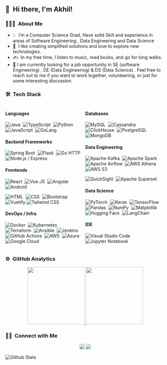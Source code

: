 ## 👋  &nbsp;Hi there, I'm Akhil! 
 

### 👨🏻‍💻 &nbsp;About Me


- 💡 &nbsp;I’m a Computer Science Grad, Have solid Skill and experience in areas of Software Engineering , Data Engineering and Data Science
- 🌱 &nbsp;I like creating simplified solutions and love to explore new technologies.
- ✍️ &nbsp;In my free time, I listen to music, read books, and go for long walks. 
- 💬&nbsp;I am currently looking for a job opportunity in SE (software Engineering) , DE (Data Engineering)  & DS (Data Science) . Feel free to reach out to me if you want to work together, volunteering, or just for some interesting discussion.

### 🛠 &nbsp;Tech Stack

<div style="display: flex;">

<div style="flex: 1;">

#### Languages
![Java](https://img.shields.io/badge/-Java-333333?style=flat&logo=openjdk&logoColor=FFA518)&nbsp;
![TypeScript](https://img.shields.io/badge/-TypeScript-05122A?style=flat&logo=typescript)&nbsp;
![Python](https://img.shields.io/badge/-Python-333333?style=flat&logo=python)&nbsp;
![JavaScript](https://img.shields.io/badge/-JavaScript-05122A?style=flat&logo=javascript)&nbsp;
![GoLang](https://img.shields.io/badge/-Golang-05122A?style=flat&logo=Go)&nbsp;

#### Backend Frameworks
![Spring Boot](https://img.shields.io/badge/-Spring_Boot-333333?style=flat&logo=spring-boot&logoColor=6DB33F)&nbsp;
![Flask](https://img.shields.io/badge/-Flask-333333?style=flat&logo=flask&logoColor=white)&nbsp;
![Go HTTP](https://img.shields.io/badge/-Go_HTTP-333333?style=flat&logo=go&logoColor=00ADD8)&nbsp;
![Node.js / Express](https://img.shields.io/badge/-Node.js_/_Express-333333?style=flat&logo=node.js&logoColor=339933)&nbsp;

#### Frontends
![React](https://img.shields.io/badge/-React-05122A?style=flat&logo=react)&nbsp;
![Vue.JS](https://img.shields.io/badge/-Vue.JS-05122A?style=flat&logo=vue.js)&nbsp;
![Angular](https://img.shields.io/badge/-Angular-05122A?style=flat&logo=angular)&nbsp;
![Android](https://img.shields.io/badge/-Android-05122A?style=flat&logo=android)&nbsp;

![HTML](https://img.shields.io/badge/-HTML-333333?style=flat&logo=HTML5)&nbsp;
![CSS](https://img.shields.io/badge/-CSS-333333?style=flat&logo=CSS3&logoColor=1572B6)&nbsp;
![Bootstrap](https://img.shields.io/badge/-Bootstrap-333333?style=flat&logo=bootstrap&logoColor=563D7C)
![Vuetify](https://img.shields.io/badge/-Vuetify-333333?style=flat&logo=vuetify&logoColor=563D7C)
![Tailwind CSS](https://img.shields.io/badge/-Tailwind_CSS-333333?style=flat&logo=tailwind-css&logoColor=563D7C)

#### DevOps / Infra
![Docker](https://img.shields.io/badge/-Docker-333333?style=flat&logo=docker)&nbsp;
![Kubernetes](https://img.shields.io/badge/-Kubernetes-333333?style=flat&logo=kubernetes)&nbsp;
![Terraform](https://img.shields.io/badge/-Terraform-333333?style=flat&logo=terraform)&nbsp;
![Ansible](https://img.shields.io/badge/-Ansible-333333?style=flat&logo=ansible)&nbsp;
![Jenkins](https://img.shields.io/badge/-Jenkins-333333?style=flat&logo=jenkins)&nbsp;
![GitHub Actions](https://img.shields.io/badge/-GitHub_Actions-333333?style=flat&logo=github-actions)&nbsp;
![AWS](https://img.shields.io/badge/-AWS-333333?style=flat&logo=amazonwebservices&logoColor=FF9900)&nbsp;
![Azure](https://img.shields.io/badge/-Azure-333333?style=flat&logo=microsoftazure&logoColor=0078D4)&nbsp;
![Google Cloud](https://img.shields.io/badge/-Google_Cloud-333333?style=flat&logo=google-cloud)&nbsp;


</div>

<div style="flex: 1;">

#### Databases
![MySQL](https://shields.io/badge/MySQL-lightgrey?logo=mysql&style=plastic&logoColor=white&labelColor=blue)&nbsp;
![Cassandra](https://shields.io/badge/Cassandra-lightgrey?logo=apachecassandra&style=plastic&logoColor=white&labelColor=blue)&nbsp;
![ClickHouse](https://shields.io/badge/ClickHouse-lightgrey?logo=clickhouse&style=plastic&logoColor=white&labelColor=blue)&nbsp;
![PostgreSQL](https://img.shields.io/badge/-PostgreSQL-333333?style=flat&logo=PostgreSQL)&nbsp;
![MongoDB](https://img.shields.io/badge/-MongoDB-333333?style=flat&logo=MongoDB)&nbsp;

#### Data Engineering
![Apache Kafka](https://img.shields.io/badge/-Apache_Kafka-333333?style=flat&logo=apache-kafka)&nbsp;
![Apache Spark](https://img.shields.io/badge/-Apache_Spark-333333?style=flat&logo=apache-spark)&nbsp;
![Apache Airflow](https://img.shields.io/badge/-Apache_Airflow-333333?style=flat&logo=apache-airflow)&nbsp;
![AWS Athena](https://img.shields.io/badge/-AWS_Athena-333333?style=flat&logo=amazon-aws)&nbsp;
![AWS S3](https://img.shields.io/badge/-AWS_S3-333333?style=flat&logo=amazon-aws)&nbsp;

![QuickSight](https://img.shields.io/badge/-QuickSight-333333?style=flat&logo=amazon-quicksight)&nbsp;
![Apache Superset](https://img.shields.io/badge/-Apache_Superset-333333?style=flat&logo=apache-superset)&nbsp;

#### Data Science
![PyTorch](https://img.shields.io/badge/-PyTorch-333333?style=flat&logo=pytorch)&nbsp;
![Keras](https://img.shields.io/badge/-Keras-333333?style=flat&logo=keras)&nbsp;
![TensorFlow](https://img.shields.io/badge/-TensorFlow-333333?style=flat&logo=tensorflow)&nbsp;
![Pandas](https://img.shields.io/badge/-Pandas-333333?style=flat&logo=pandas)&nbsp;
![NumPy](https://img.shields.io/badge/-NumPy-333333?style=flat&logo=numpy)&nbsp;
![Matplotlib](https://img.shields.io/badge/-Matplotlib-333333?style=flat&logo=matplotlib)&nbsp;
![Hugging Face](https://img.shields.io/badge/-Hugging%20Face-333333?style=flat&logo=hugging-face)&nbsp;
![LangChain](https://img.shields.io/badge/-LangChain-333333?style=flat&logo=langchain)&nbsp;

#### IDE
![Visual Studio Code](https://img.shields.io/badge/-Visual%20Studio%20Code-05122A?style=flat&logo=visual-studio-code&logoColor=007ACC)&nbsp;
![Jupyter Notebook](https://img.shields.io/badge/-JupyterNotebook-333333?style=flat&logo=jupyter)

</div>

</div>

### ⚙️ &nbsp;GitHub Analytics

<p align="center">
<a href="https://github.com/AVS1508">
  <img height="180em" src="https://github-readme-stats-eight-theta.vercel.app/api?username=surapuramakhil&show_icons=true&theme=dracula&include_all_commits=true&count_private=true" />
  <img height="180em" src="https://github-readme-stats-eight-theta.vercel.app/api/top-langs/?username=surapuramakhil&layout=compact&exclude_lang=java+r&theme=vue-dark" />
</a>
</p>

### 🤝🏻 &nbsp;Connect with Me

<p align="center">
<a href="https://www.linkedin.com/in/surapuramakhil"><img src="https://img.shields.io/badge/-Akhil%20Surapuram-0077B5?style=flat-square&logo=Linkedin&logoColor=white"/></a>
<a href="mailto:surapuramakhil@gmail.com"><img src="https://img.shields.io/badge/-Email me-D14836?style=flat-square&logo=Gmail&logoColor=white"/></a>
</p>

![Github Stats](https://greptile-stats.vercel.app/api/widget/surapuramakhil/stats)
